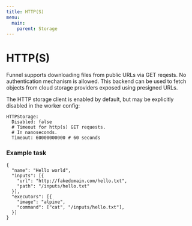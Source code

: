 ```yaml
---
title: HTTP(S)
menu:
  main:
    parent: Storage
---
```


# HTTP(S)

Funnel supports downloading files from public URLs via GET reqests. No authentication
mechanism is allowed. This backend can be used to fetch objects from cloud storage 
providers exposed using presigned URLs.

The HTTP storage client is enabled by default, but may be explicitly disabled in the 
worker config:

```
HTTPStorage:
  Disabled: false
  # Timeout for http(s) GET requests.
  # In nanoseconds.
  Timeout: 60000000000 # 60 seconds
```

### Example task
```
{
  "name": "Hello world",
  "inputs": [{
    "url": "http://fakedomain.com/hello.txt",
    "path": "/inputs/hello.txt"
  }],
  "executors": [{
    "image": "alpine",
    "command": ["cat", "/inputs/hello.txt"],
  }]
}
```

